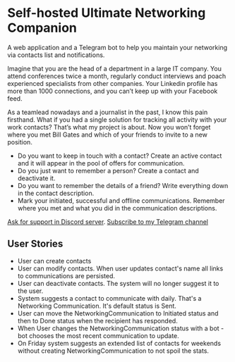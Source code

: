 # Self-hosted Ultimate Networking Companion

A web application and a Telegram bot to help you maintain your networking via contacts list and notifications.

Imagine that you are the head of a department in a large IT company. You attend conferences twice a month, regularly conduct interviews and poach experienced specialists from other companies. Your Linkedin profile has more than 1000 connections, and you can’t keep up with your Facebook feed.

As a teamlead nowadays and a journalist in the past, I know this pain firsthand. What if you had a single solution for tracking all activity with your work contacts? That’s what my project is about. Now you won’t forget where you met Bill Gates and which of your friends to invite to a new position.

  - Do you want to keep in touch with a contact? Create an active contact and it will appear in the pool of offers for communication.
  - Do you just want to remember a person? Create a contact and deactivate it.
  - Do you want to remember the details of a friend? Write everything down in the contact description.
  - Mark your initiated, successful and offline communications. Remember where you met and what you did in the communication descriptions.

[Ask for support in Discord server](https://discord.gg/SthVvfQZj5). [Subscribe to my Telegram channel](https://t.me/sb8blog)

## User Stories

- User can create contacts
- User can modify contacts. When user updates contact's name all links to communications are persisted.
- User can deactivate contacts. The system will no longer suggest it to the user.
- System suggests a contact to communicate with daily. That's a Networking Communication. It's default status is Sent.
- User can move the NetworkingCommunication to Initiated status and then to Done status when the recipient has responded.
- When User changes the NetworkingCommunication status with a bot - bot chooses the most recent communication to update.
- On Friday system suggests an extended list of contacts for weekends without creating NetworkingCommunication to not spoil the stats.